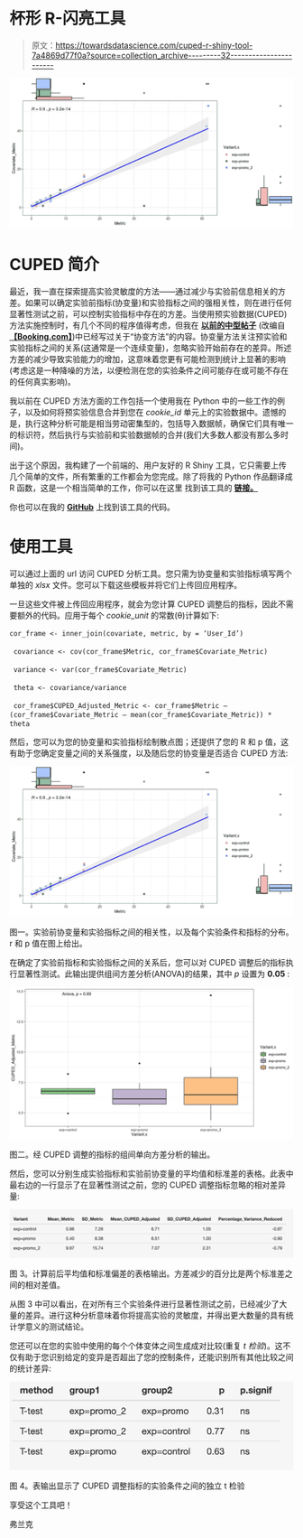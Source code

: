 # 杯形 R-闪亮工具

> 原文：<https://towardsdatascience.com/cuped-r-shiny-tool-7a4869d77f0a?source=collection_archive---------32----------------------->

![](img/f1d175e21db0b9a9e35365c741db1a4e.png)

# CUPED 简介

最近，我一直在探索提高实验灵敏度的方法——通过减少与实验前信息相关的方差。如果可以确定实验前指标(协变量)和实验指标之间的强相关性，则在进行任何显著性测试之前，可以控制实验指标中存在的方差。当使用预实验数据(CUPED)方法实施控制时，有几个不同的程序值得考虑，但我在 [**以前的中型帖子**](https://medium.com/bbc-data-science/increasing-experiment-sensitivity-through-pre-experiment-variance-reduction-166d7d00d8fd) (改编自[**【Booking.com】**](https://booking.ai/how-booking-com-increases-the-power-of-online-experiments-with-cuped-995d186fff1d))中已经写过关于“协变方法”的内容。协变量方法关注预实验和实验指标之间的关系(这通常是一个连续变量)，忽略实验开始前存在的差异。所述方差的减少导致实验能力的增加，这意味着您更有可能检测到统计上显著的影响(考虑这是一种降噪的方法，以便检测在您的实验条件之间可能存在或可能不存在的任何真实影响)。

我以前在 CUPED 方法方面的工作包括一个使用我在 Python 中的一些工作的例子，以及如何将预实验信息合并到您在 *cookie_id* 单元上的实验数据中。遗憾的是，执行这种分析可能是相当劳动密集型的，包括导入数据帧，确保它们具有唯一的标识符，然后执行与实验前和实验数据帧的合并(我们大多数人都没有那么多时间)。

出于这个原因，我构建了一个前端的、用户友好的 R Shiny 工具，它只需要上传几个简单的文件，所有繁重的工作都会为您完成。除了将我的 Python 作品翻译成 R 函数，这是一个相当简单的工作，你可以在这里 找到该工具的 [**链接。**](https://googlyanalytics.shinyapps.io/cuped_analysis_app/?_ga=2.236935368.893426594.1602426019-115386085.1602426019)

你也可以在我的 [**GitHub**](https://github.com/frankhopkins/cuped_analysis_application) 上找到该工具的代码。

# 使用工具

可以通过上面的 url 访问 CUPED 分析工具。您只需为协变量和实验指标填写两个单独的 *xlsx* 文件。您可以下载这些模板并将它们上传回应用程序。

一旦这些文件被上传回应用程序，就会为您计算 CUPED 调整后的指标，因此不需要额外的代码。应用于每个 *cookie_unit* 的常数(θ)计算如下:

```
cor_frame <- inner_join(covariate, metric, by = ‘User_Id’)

 covariance <- cov(cor_frame$Metric, cor_frame$Covariate_Metric)

 variance <- var(cor_frame$Covariate_Metric)

 theta <- covariance/variance

 cor_frame$CUPED_Adjusted_Metric <- cor_frame$Metric — (cor_frame$Covariate_Metric — mean(cor_frame$Covariate_Metric)) * theta
```

然后，您可以为您的协变量和实验指标绘制散点图；还提供了您的 R 和 p 值，这有助于您确定变量之间的关系强度，以及随后您的协变量是否适合 CUPED 方法:

![](img/f1d175e21db0b9a9e35365c741db1a4e.png)

图一。实验前协变量和实验指标之间的相关性，以及每个实验条件和指标的分布。r 和 p 值在图上给出。

在确定了实验前指标和实验指标之间的关系后，您可以对 CUPED 调整后的指标执行显著性测试。此输出提供组间方差分析(ANOVA)的结果，其中 *p* 设置为 **0.05** :

![](img/cb158c78b2c9921c361ef507a0cf2943.png)

图二。经 CUPED 调整的指标的组间单向方差分析的输出。

然后，您可以分别生成实验指标和实验前协变量的平均值和标准差的表格。此表中最右边的一行显示了在显著性测试之前，您的 CUPED 调整指标忽略的相对差异量:

![](img/b48469faed716782b5fff28f2a93a6e6.png)

图 3。计算前后平均值和标准偏差的表格输出。方差减少的百分比是两个标准差之间的相对差值。

从图 3 中可以看出，在对所有三个实验条件进行显著性测试之前，已经减少了大量的差异。进行这种分析意味着你将提高实验的灵敏度，并得出更大数量的具有统计学意义的测试结论。

您还可以在您的实验中使用的每个个体变体之间生成成对比较(重复 *t 检验*)。这不仅有助于您识别给定的变异是否超出了您的控制条件，还能识别所有其他比较之间的统计差异:

![](img/85916764de58cc58af40b51f1f2610b6.png)

图 4。表输出显示了 CUPED 调整指标的实验条件之间的独立 t 检验

享受这个工具吧！

弗兰克